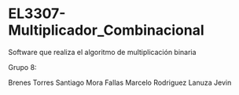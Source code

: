 # EL3307-Multiplicador_Combinacional
 Software que realiza el algoritmo de multiplicación binaria

Grupo 8:

Brenes Torres Santiago
Mora Fallas Marcelo 
Rodriguez Lanuza Jevin 
